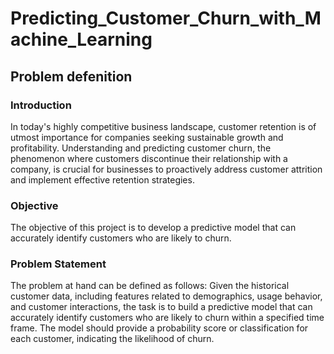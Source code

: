 # Predicting_Customer_Churn_with_Machine_Learning

## Problem defenition

### Introduction
In today's highly competitive business landscape, customer retention is of utmost importance for companies seeking sustainable growth and profitability. Understanding and predicting customer churn, the phenomenon where customers discontinue their relationship with a company, is crucial for businesses to proactively address customer attrition and implement effective retention strategies.


### Objective
The objective of this project is to develop a predictive model that can accurately identify customers who are likely to churn.
 

### Problem Statement
The problem at hand can be defined as follows: Given the historical customer data, including features related to demographics, usage behavior, and customer interactions, the task is to build a predictive model that can accurately identify customers who are likely to churn within a specified time frame. The model should provide a probability score or classification for each customer, indicating the likelihood of churn. 

